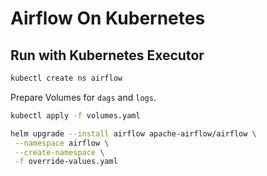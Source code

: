 # Airflow On Kubernetes

## Run with Kubernetes Executor

```bash
kubectl create ns airflow
```

Prepare Volumes for `dags` and `logs`.

```bash
kubectl apply -f volumes.yaml
```

```bash
helm upgrade --install airflow apache-airflow/airflow \
 --namespace airflow \
 --create-namespace \
 -f override-values.yaml
```

